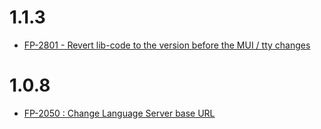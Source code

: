 # 1.1.3

- [FP-2801 - Revert lib-code to the version before the MUI / tty changes](https://movai.atlassian.net/browse/FP-2801)

# 1.0.8

- [FP-2050 : Change Language Server base URL](https://movai.atlassian.net/browse/FP-2050)
